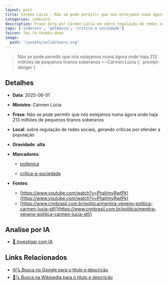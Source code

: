 ```yaml
---
layout: post
title: Cármen Lúcia - Não se pode permitir que nós estejamos numa ágora onde haja 213 milhões de pequenos tiranos soberanos...
categories: indecoro
description: Frase dita por Cármen Lúcia em sobre regulação de redes sociais, gerando críticas por ofender a população
tags: ['indecoro', 'polêmica', 'crítica à sociedade']
faicon: fas fa-thumbs-down
image:
  path: "/assets/solid/users.svg"
---
```


> Não se pode permitir que nós estejamos numa ágora onde haja 213 milhões de pequenos tiranos soberanos ~~Cármen Lúcia
{: .prompt-danger }

## Detalhes
- **Data**: 2025-06-01
- **Ministro**: Cármen Lúcia
- **Frase**: Não se pode permitir que nós estejamos numa ágora onde haja 213 milhões de pequenos tiranos soberanos
- **Local**: sobre regulação de redes sociais, gerando críticas por ofender a população
- **Gravidade**: **alta** <i class="fas fa-users"></i>

- **Marcadores**: 

   - [polêmica](/tags/polêmica/)

   - [crítica-à-sociedade](/tags/crítica-à-sociedade/)
- **Fontes**:
  - [https://www.youtube.com/watch?v=PhaVmyRwtPk](https://www.youtube.com/watch?v=PhaVmyRwtPk)
  - [https://www.cnnbrasil.com.br/politica/mentira-veneno-politica-carmen-lucia-stf/](https://www.cnnbrasil.com.br/politica/mentira-veneno-politica-carmen-lucia-stf/)

## Analise por IA
- [🤖 Investigar com IA](https://www.perplexity.ai/search?q=%22C%C3%A1rmen%20L%C3%BAcia%22%2BN%C3%A3o%20se%20pode%20permitir%20que%20n%C3%B3s%20estejamos%20numa%20%C3%A1gora%20onde%20haja%20213%20milh%C3%B5es%20de%20pequenos%20tiranos%20soberanos%2Bsobre%20regula%C3%A7%C3%A3o%20de%20redes%20sociais%2C%20gerando%20cr%C3%ADticas%20por%20ofender%20a%20popula%C3%A7%C3%A3o)

## Links Relacionados
- [🌐🔍 Busca no Google para o título e descrição](https://www.google.com/search?q=%22C%C3%A1rmen%20L%C3%BAcia%22%2BN%C3%A3o%20se%20pode%20permitir%20que%20n%C3%B3s%20estejamos%20numa%20%C3%A1gora%20onde%20haja%20213%20milh%C3%B5es%20de%20pequenos%20tiranos%20soberanos%2Bsobre%20regula%C3%A7%C3%A3o%20de%20redes%20sociais%2C%20gerando%20cr%C3%ADticas%20por%20ofender%20a%20popula%C3%A7%C3%A3o)
- [📖🔍 Busca na Wikipedia para o título e descrição](https://pt.wikipedia.org/w/index.php?search=%22C%C3%A1rmen%20L%C3%BAcia%22%2BN%C3%A3o%20se%20pode%20permitir%20que%20n%C3%B3s%20estejamos%20numa%20%C3%A1gora%20onde%20haja%20213%20milh%C3%B5es%20de%20pequenos%20tiranos%20soberanos%2Bsobre%20regula%C3%A7%C3%A3o%20de%20redes%20sociais%2C%20gerando%20cr%C3%ADticas%20por%20ofender%20a%20popula%C3%A7%C3%A3o)

